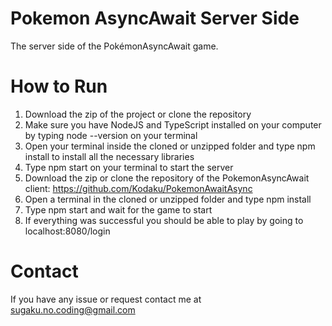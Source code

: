 # Pokemon AsyncAwait Server Side
The server side of the PokémonAsyncAwait game.

# How to Run
1. Download the zip of the project or clone the repository
2. Make sure you have NodeJS and TypeScript installed on your computer by typing node --version on your terminal
3. Open your terminal inside the cloned or unzipped folder and type npm install to install all the necessary libraries
4. Type npm start on your terminal to start the server
5. Download the zip or clone the repository of the PokemonAsyncAwait client: https://github.com/Kodaku/PokemonAwaitAsync
6. Open a terminal in the cloned or unzipped folder and type npm install
7. Type npm start and wait for the game to start
8. If everything was successful you should be able to play by going to localhost:8080/login

# Contact
If you have any issue or request contact me at sugaku.no.coding@gmail.com
